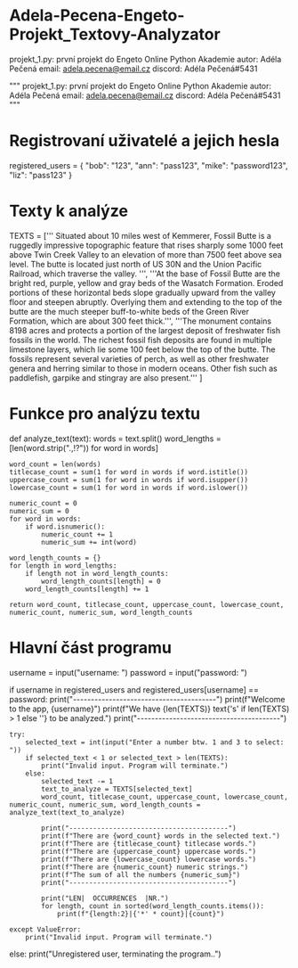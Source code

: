 # Adela-Pecena-Engeto-Projekt_Textovy-Analyzator
projekt_1.py: první projekt do Engeto Online Python Akademie autor: Adéla Pečená email: adela.pecena@email.cz discord: Adéla Pečená#5431

"""
projekt_1.py: první projekt do Engeto Online Python Akademie
autor: Adéla Pečená
email: adela.pecena@email.cz
discord: Adéla Pečená#5431
"""


# Registrovaní uživatelé a jejich hesla
registered_users = {
    "bob": "123",
    "ann": "pass123",
    "mike": "password123",
    "liz": "pass123"
}

# Texty k analýze
TEXTS = ['''
Situated about 10 miles west of Kemmerer,
Fossil Butte is a ruggedly impressive
topographic feature that rises sharply
some 1000 feet above Twin Creek Valley
to an elevation of more than 7500 feet
above sea level. The butte is located just
north of US 30N and the Union Pacific Railroad,
which traverse the valley. ''',
'''At the base of Fossil Butte are the bright
red, purple, yellow and gray beds of the Wasatch
Formation. Eroded portions of these horizontal
beds slope gradually upward from the valley floor
and steepen abruptly. Overlying them and extending
to the top of the butte are the much steeper
buff-to-white beds of the Green River Formation,
which are about 300 feet thick.''',
'''The monument contains 8198 acres and protects
a portion of the largest deposit of freshwater fish
fossils in the world. The richest fossil fish deposits
are found in multiple limestone layers, which lie some
100 feet below the top of the butte. The fossils
represent several varieties of perch, as well as
other freshwater genera and herring similar to those
in modern oceans. Other fish such as paddlefish,
garpike and stingray are also present.'''
]

# Funkce pro analýzu textu
def analyze_text(text):
    words = text.split()
    word_lengths = [len(word.strip(".,!?")) for word in words]

    word_count = len(words)
    titlecase_count = sum(1 for word in words if word.istitle())
    uppercase_count = sum(1 for word in words if word.isupper())
    lowercase_count = sum(1 for word in words if word.islower())

    numeric_count = 0
    numeric_sum = 0
    for word in words:
        if word.isnumeric():
            numeric_count += 1
            numeric_sum += int(word)

    word_length_counts = {}
    for length in word_lengths:
        if length not in word_length_counts:
            word_length_counts[length] = 0
        word_length_counts[length] += 1

    return word_count, titlecase_count, uppercase_count, lowercase_count, numeric_count, numeric_sum, word_length_counts

# Hlavní část programu
username = input("username: ")
password = input("password: ")

if username in registered_users and registered_users[username] == password:
    print("----------------------------------------")
    print(f"Welcome to the app, {username}")
    print(f"We have {len(TEXTS)} text{'s' if len(TEXTS) > 1 else ''} to be analyzed.")
    print("----------------------------------------")

    try:
        selected_text = int(input("Enter a number btw. 1 and 3 to select: "))
        if selected_text < 1 or selected_text > len(TEXTS):
            print("Invalid input. Program will terminate.")
        else:
            selected_text -= 1
            text_to_analyze = TEXTS[selected_text]
            word_count, titlecase_count, uppercase_count, lowercase_count, numeric_count, numeric_sum, word_length_counts = analyze_text(text_to_analyze)

            print("----------------------------------------")
            print(f"There are {word_count} words in the selected text.")
            print(f"There are {titlecase_count} titlecase words.")
            print(f"There are {uppercase_count} uppercase words.")
            print(f"There are {lowercase_count} lowercase words.")
            print(f"There are {numeric_count} numeric strings.")
            print(f"The sum of all the numbers {numeric_sum}")
            print("----------------------------------------")

            print("LEN|  OCCURRENCES  |NR.")
            for length, count in sorted(word_length_counts.items()):
                print(f"{length:2}|{'*' * count}|{count}")

    except ValueError:
        print("Invalid input. Program will terminate.")

else:
    print("Unregistered user, terminating the program..")

